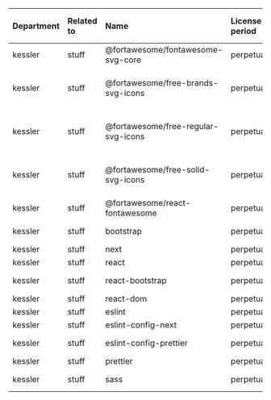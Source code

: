 | Department | Related to | Name                                | License period | Material not material | License type        | Link                                                       | Remote version | Installed version | Defined version | Author                                                                        |
| :--------- | :--------- | :---------------------------------- | :------------- | :-------------------- | :------------------ | :--------------------------------------------------------- | :------------- | :---------------- | :-------------- | :---------------------------------------------------------------------------- |
| kessler    | stuff      | @fortawesome/fontawesome-svg-core   | perpetual      | material              | MIT                 | git+https://github.com/FortAwesome/Font-Awesome.git        | 6.4.2          | 6.4.2             | ^6.4.2          | The Font Awesome Team (https://github.com/orgs/FortAwesome/people)            |
| kessler    | stuff      | @fortawesome/free-brands-svg-icons  | perpetual      | material              | (CC-BY-4.0 AND MIT) | git+https://github.com/FortAwesome/Font-Awesome.git        | 6.4.2          | 6.4.2             | ^6.4.2          | The Font Awesome Team (https://github.com/orgs/FortAwesome/people)            |
| kessler    | stuff      | @fortawesome/free-regular-svg-icons | perpetual      | material              | (CC-BY-4.0 AND MIT) | git+https://github.com/FortAwesome/Font-Awesome.git        | 6.4.2          | 6.4.2             | ^6.4.2          | The Font Awesome Team (https://github.com/orgs/FortAwesome/people)            |
| kessler    | stuff      | @fortawesome/free-solid-svg-icons   | perpetual      | material              | (CC-BY-4.0 AND MIT) | git+https://github.com/FortAwesome/Font-Awesome.git        | 6.4.2          | 6.4.2             | ^6.4.2          | The Font Awesome Team (https://github.com/orgs/FortAwesome/people)            |
| kessler    | stuff      | @fortawesome/react-fontawesome      | perpetual      | material              | MIT                 | git+https://github.com/FortAwesome/react-fontawesome.git   | 0.2.0          | 0.2.0             | ^0.2.0          | n/a                                                                           |
| kessler    | stuff      | bootstrap                           | perpetual      | material              | MIT                 | git+https://github.com/twbs/bootstrap.git                  | 5.3.2          | 5.3.2             | ^5.3.2          | The Bootstrap Authors (https://github.com/twbs/bootstrap/graphs/contributors) |
| kessler    | stuff      | next                                | perpetual      | material              | MIT                 | git+https://github.com/vercel/next.js.git                  | 14.0.1         | 14.0.1            | 14.0.1          | n/a                                                                           |
| kessler    | stuff      | react                               | perpetual      | material              | MIT                 | git+https://github.com/facebook/react.git                  | 18.2.0         | 18.2.0            | ^18             | n/a                                                                           |
| kessler    | stuff      | react-bootstrap                     | perpetual      | material              | MIT                 | git+https://github.com/react-bootstrap/react-bootstrap.git | 2.9.1          | 2.9.1             | ^2.9.1          | Stephen J. Collings stevoland@gmail.com                                       |
| kessler    | stuff      | react-dom                           | perpetual      | material              | MIT                 | git+https://github.com/facebook/react.git                  | 18.2.0         | 18.2.0            | ^18             | n/a                                                                           |
| kessler    | stuff      | eslint                              | perpetual      | material              | MIT                 | git+https://github.com/eslint/eslint.git                   | 8.53.0         | 8.53.0            | ^8              | Nicholas C. Zakas <nicholas+npm@nczconsulting.com>                            |
| kessler    | stuff      | eslint-config-next                  | perpetual      | material              | MIT                 | git+https://github.com/vercel/next.js.git                  | 14.0.1         | 14.0.1            | 14.0.1          | n/a                                                                           |
| kessler    | stuff      | eslint-config-prettier              | perpetual      | material              | MIT                 | git+https://github.com/prettier/eslint-config-prettier.git | 9.0.0          | 9.0.0             | ^9.0.0          | Simon Lydell                                                                  |
| kessler    | stuff      | prettier                            | perpetual      | material              | MIT                 | git+https://github.com/prettier/prettier.git               | 3.0.3          | 3.0.3             | 3.0.3           | James Long                                                                    |
| kessler    | stuff      | sass                                | perpetual      | material              | MIT                 | git+https://github.com/sass/dart-sass.git                  | 1.69.5         | 1.69.5            | ^1.64.1         | Natalie Weizenbaum nweiz@google.com https://github.com/nex3                   |


